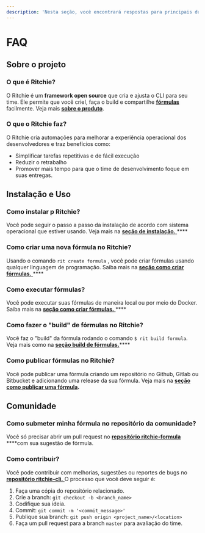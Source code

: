 ```yaml
---
description: 'Nesta seção, você encontrará respostas para principais dúvidas sobre Ritchie.'
---
```


# FAQ

## Sobre o projeto

### O que é Ritchie?

O Ritchie é um **framework open source** que cria e ajusta o CLI para seu time. Ele permite que você crieI, faça o build e compartilhe [**fórmulas**](principais-conceitos.md#formulas) facilmente. Veja mais [**sobre o produto**](sobre-ritchie.md).

### O que o Ritchie faz?

O Ritchie cria automações para melhorar a experiência operacional dos desenvolvedores e traz benefícios como:

* Simplificar tarefas repetitivas e de fácil execução
* Reduzir o retrabalho 
* Promover mais tempo para que o time de desenvolvimento foque em suas entregas.

## Instalação e Uso

### Como instalar p Ritchie? 

Você pode seguir o passo a passo da instalação de acordo com sistema operacional que estiver usando. Veja mais na [**seção de instalação.** ](getting-started/instalacao-cli/)\*\*\*\*

### Como criar uma nova fórmula no Ritchie?

Usando o comando `rit create formula` , você pode criar fórmulas usando qualquer linguagem de programação. Saiba mais na [**seção como criar fórmulas.** ](tutorials/formulas/como-criar-formulas.md)\*\*\*\*

### Como executar fórmulas?

Você pode executar suas fórmulas de maneira local ou por meio do Docker. Saiba mais na [**seção como criar fórmulas.** ](tutorials/formulas/como-criar-formulas.md)\*\*\*\*

### Como fazer o "build" de fórmulas no Ritchie? 

Você faz o "build" da fórmula rodando o comando `$ rit build formula`. Veja mais como na [**seção build de fórmulas.**](tutorials/formulas/como-buildar-formulas.md)\*\*\*\*

### Como publicar fórmulas no Ritchie?

Você pode publicar uma fórmula criando um repositório no Github, Gitlab ou Bitbucket e adicionando uma release da sua fórmula. Veja mais na [**seção como publicar uma fórmula**](tutorials/formulas/como-publicar-formulas.md)**.** 

## Comunidade

### Como submeter minha fórmula no repositório da comunidade?

Você só precisar abrir um pull request no [**repositório ritchie-formula** ](https://github.com/ZupIT/ritchie-formulas) ****com sua sugestão de fórmula.

### Como contribuir?

Você pode contribuir com melhorias, sugestões ou reportes de bugs no [**repositório ritchie-cli.** ](https://github.com/ZupIT/ritchie-cli) O processo que você deve seguir é:

1. Faça uma cópia do repositório relacionado.
2. Crie a branch: `git checkout -b <branch_name>`
3. Codifique sua ideia.
4. Commit: `git commit -m '<commit_message>'`
5. Publique sua branch: `git push origin <project_name>/<location>`
6. Faça um pull request para a branch `master` para avaliação do time.

